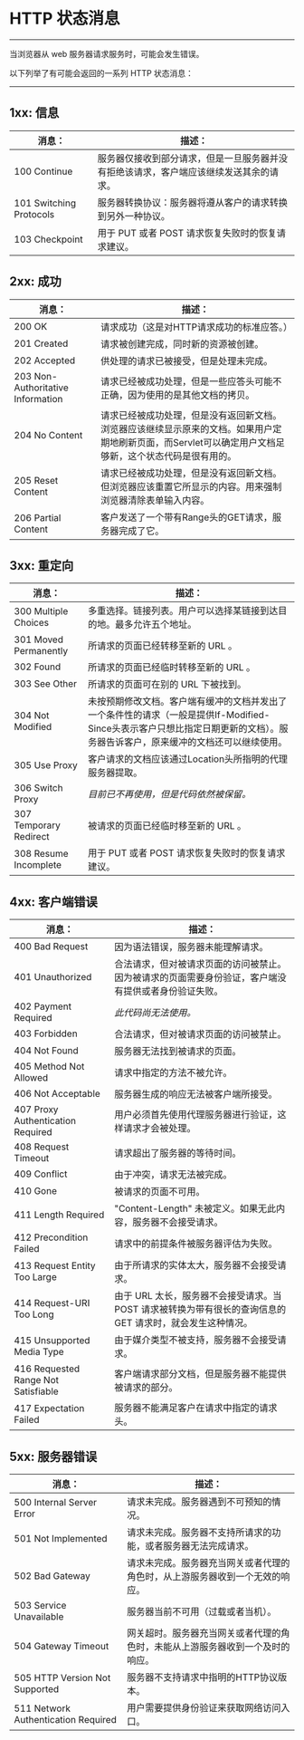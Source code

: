 # HTTP 状态消息

--------

当浏览器从 web 服务器请求服务时，可能会发生错误。

以下列举了有可能会返回的一系列 HTTP 状态消息：

--------

## 1xx: 信息

| 消息： | 描述： |
| ---- | ---- |
| 100 Continue | 服务器仅接收到部分请求，但是一旦服务器并没有拒绝该请求，客户端应该继续发送其余的请求。 |
| 101 Switching Protocols | 服务器转换协议：服务器将遵从客户的请求转换到另外一种协议。 |
| 103 Checkpoint | 用于 PUT 或者 POST 请求恢复失败时的恢复请求建议。 |

## 2xx: 成功

| 消息： | 描述： |
| ---- | ---- |
| 200 OK | 请求成功（这是对HTTP请求成功的标准应答。） |
| 201 Created | 请求被创建完成，同时新的资源被创建。 |
| 202 Accepted | 供处理的请求已被接受，但是处理未完成。 |
| 203 Non-Authoritative Information | 请求已经被成功处理，但是一些应答头可能不正确，因为使用的是其他文档的拷贝。 |
| 204 No Content | 请求已经被成功处理，但是没有返回新文档。浏览器应该继续显示原来的文档。如果用户定期地刷新页面，而Servlet可以确定用户文档足够新，这个状态代码是很有用的。 |
| 205 Reset Content | 请求已经被成功处理，但是没有返回新文档。但浏览器应该重置它所显示的内容。用来强制浏览器清除表单输入内容。 |
| 206 Partial Content | 客户发送了一个带有Range头的GET请求，服务器完成了它。 |

## 3xx: 重定向

| 消息： | 描述： |
| ---- | ---- |
| 300 Multiple Choices | 多重选择。链接列表。用户可以选择某链接到达目的地。最多允许五个地址。 |
| 301 Moved Permanently | 所请求的页面已经转移至新的 URL 。 |
| 302 Found | 所请求的页面已经临时转移至新的 URL 。 |
| 303 See Other | 所请求的页面可在别的 URL 下被找到。 |
| 304 Not Modified | 未按预期修改文档。客户端有缓冲的文档并发出了一个条件性的请求（一般是提供If-Modified-Since头表示客户只想比指定日期更新的文档）。服务器告诉客户，原来缓冲的文档还可以继续使用。 |
| 305 Use Proxy | 客户请求的文档应该通过Location头所指明的代理服务器提取。 |
| 306 Switch Proxy | _目前已不再使用，但是代码依然被保留。_ |
| 307 Temporary Redirect | 被请求的页面已经临时移至新的 URL 。 |
| 308 Resume Incomplete | 用于 PUT 或者 POST 请求恢复失败时的恢复请求建议。 |

## 4xx: 客户端错误

| 消息： | 描述： |
| ---- | ---- |
| 400&nbsp;Bad Request | 因为语法错误，服务器未能理解请求。 |
| 401 Unauthorized | 合法请求，但对被请求页面的访问被禁止。因为被请求的页面需要身份验证，客户端没有提供或者身份验证失败。 |
| 402 Payment Required | _此代码尚无法使用。_ |
| 403 Forbidden | 合法请求，但对被请求页面的访问被禁止。 |
| 404 Not Found | 服务器无法找到被请求的页面。 |
| 405 Method Not Allowed | 请求中指定的方法不被允许。 |
| 406 Not Acceptable | 服务器生成的响应无法被客户端所接受。 |
| 407 Proxy Authentication Required | 用户必须首先使用代理服务器进行验证，这样请求才会被处理。 |
| 408 Request Timeout | 请求超出了服务器的等待时间。 |
| 409 Conflict | 由于冲突，请求无法被完成。 |
| 410 Gone | 被请求的页面不可用。 |
| 411 Length Required | "Content-Length" 未被定义。如果无此内容，服务器不会接受请求。 |
| 412 Precondition Failed | 请求中的前提条件被服务器评估为失败。 |
| 413 Request Entity Too Large | 由于所请求的实体太大，服务器不会接受请求。 |
| 414 Request-URI Too Long | 由于 URL 太长，服务器不会接受请求。当 POST 请求被转换为带有很长的查询信息的 GET 请求时，就会发生这种情况。 |
| 415 Unsupported Media Type | 由于媒介类型不被支持，服务器不会接受请求。 |
| 416 Requested Range Not Satisfiable | 客户端请求部分文档，但是服务器不能提供被请求的部分。 |
| 417 Expectation Failed | 服务器不能满足客户在请求中指定的请求头。 |

## 5xx: 服务器错误

| 消息： | 描述： |
| ---- | ---- |
| 500 Internal Server Error | 请求未完成。服务器遇到不可预知的情况。 |
| 501 Not Implemented | 请求未完成。服务器不支持所请求的功能，或者服务器无法完成请求。 |
| 502 Bad Gateway | 请求未完成。服务器充当网关或者代理的角色时，从上游服务器收到一个无效的响应。 |
| 503 Service Unavailable | 服务器当前不可用（过载或者当机）。 |
| 504 Gateway Timeout | 网关超时。服务器充当网关或者代理的角色时，未能从上游服务器收到一个及时的响应。 |
| 505 HTTP Version Not Supported | 服务器不支持请求中指明的HTTP协议版本。 |
| 511 Network Authentication Required | 用户需要提供身份验证来获取网络访问入口。 |
